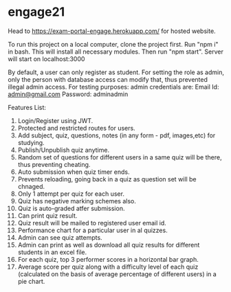 # engage21

Head to https://exam-portal-engage.herokuapp.com/ for hosted website.

To run this project on a local computer, clone the project first.
Run "npm i" in bash. This will install all necessary modules.
Then run "npm start". Server will start on localhost:3000

By default, a user can only register as student.
For setting the role as admin, only the person with database access can modify that, thus prevented illegal admin access.
For testing purposes: admin credentials are: 
Email Id: admin@gmail.com
Password: adminadmin


Features List:
1. Login/Register using JWT.
2. Protected and restricted routes for users.
3. Add subject, quiz, questions, notes (in any form - pdf, images,etc) for studying.
4. Publish/Unpublish quiz anytime.
5. Random set of questions for different users in a same quiz will be there, thus preventing cheating.
6. Auto submission when quiz timer ends.
7. Prevents reloading, going back in a quiz as question set will be chnaged.
8. Only 1 attempt per quiz for each user.
9. Quiz has negative marking schemes also.
10. Quiz is auto-graded atfer submission.
11. Can print quiz result.
12. Quiz result will be mailed to registered user email id.
13. Performance chart for a particular user in al quizzes.
14. Admin can see quiz attempts.
15. Admin can print as well as download all quiz results for different students in an excel file.
16. For each quiz, top 3 performer scores in a horizontal bar graph.
17. Average score per quiz along with a difficulty level of each quiz (calculated on the basis of average percentage of different users) in a pie chart.

